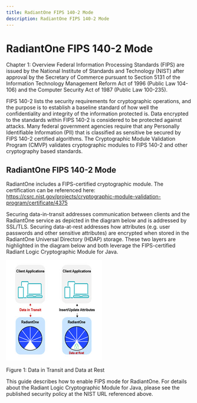 ```yaml
---
title: RadiantOne FIPS 140-2 Mode
description: RadiantOne FIPS 140-2 Mode
---
```


# RadiantOne FIPS 140-2 Mode

Chapter 1: Overview
Federal Information Processing Standards (FIPS) are issued by the National Institute of Standards and Technology (NIST) after approval by the Secretary of Commerce pursuant to Section 5131 of the Information Technology Management Reform Act of 1996 (Public Law 104-106) and the Computer Security Act of 1987 (Public Law 100-235). 

FIPS 140-2 lists the security requirements for cryptographic operations, and the purpose is to establish a baseline standard of how well the confidentiality and integrity of the information protected is. Data encrypted to the standards within FIPS 140-2 is considered to be protected against attacks. Many federal government agencies require that any Personally Identifiable Information (PII) that is classified as sensitive be secured by FIPS 140-2 certified algorithms. The Cryptographic Module Validation Program (CMVP) validates cryptographic modules to FIPS 140-2 and other cryptography based standards. 

## RadiantOne FIPS 140-2 Mode

RadiantOne includes a FIPS-certified cryptographic module. The certification can be referenced here: https://csrc.nist.gov/projects/cryptographic-module-validation-program/certificate/4375

Securing data-in-transit addresses communication between clients and the RadiantOne service as depicted in the diagram below and is addressed by SSL/TLS. Securing data-at-rest addresses how attributes (e.g. user passwords and other sensitive attributes) are encrypted when stored in the RadiantOne Universal Directory (HDAP) storage. These two layers are highlighted in the diagram below and both leverage the FIPS-certified Radiant Logic Cryptographic Module for Java.

![An image showing ](Media/Image1.1.jpg)
 
Figure 1: Data in Transit and Data at Rest

This guide describes how to enable FIPS mode for RadiantOne. For details about the Radiant Logic Cryptographic Module for Java, please see the published security policy at the NIST URL referenced above.
